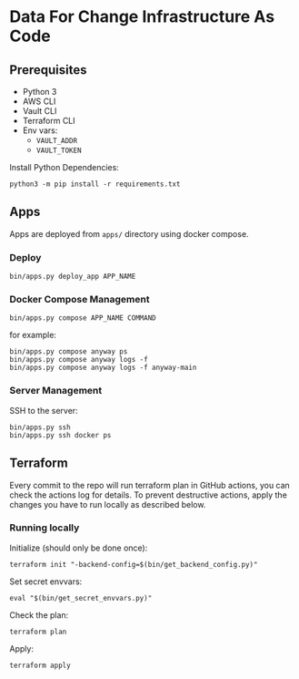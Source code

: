 # Data For Change Infrastructure As Code

## Prerequisites

* Python 3
* AWS CLI
* Vault CLI
* Terraform CLI
* Env vars:
  * `VAULT_ADDR`
  * `VAULT_TOKEN`

Install Python Dependencies:

```
python3 -m pip install -r requirements.txt
```

## Apps

Apps are deployed from `apps/` directory using docker compose.

### Deploy

```
bin/apps.py deploy_app APP_NAME
```

### Docker Compose Management

```
bin/apps.py compose APP_NAME COMMAND
```

for example:

```
bin/apps.py compose anyway ps
bin/apps.py compose anyway logs -f
bin/apps.py compose anyway logs -f anyway-main
```

### Server Management

SSH to the server:

```
bin/apps.py ssh
bin/apps.py ssh docker ps
```

## Terraform

Every commit to the repo will run terraform plan in GitHub actions, you can check the actions log for details.
To prevent destructive actions, apply the changes you have to run locally as described below.

### Running locally

Initialize (should only be done once):

```
terraform init "-backend-config=$(bin/get_backend_config.py)"
```

Set secret envvars:

```
eval "$(bin/get_secret_envvars.py)"
```

Check the plan:

```
terraform plan
```

Apply:

```
terraform apply
```
